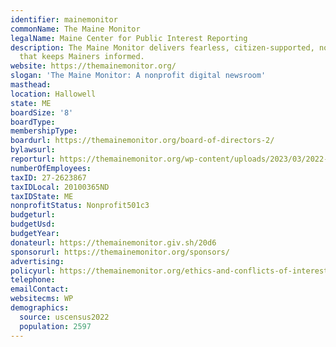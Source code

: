 ```yaml
---
identifier: mainemonitor
commonName: The Maine Monitor
legalName: Maine Center for Public Interest Reporting
description: The Maine Monitor delivers fearless, citizen-supported, nonpartisan journalism
  that keeps Mainers informed.
website: https://themainemonitor.org/
slogan: 'The Maine Monitor: A nonprofit digital newsroom'
masthead:
location: Hallowell
state: ME
boardSize: '8'
boardType:
membershipType:
boardurl: https://themainemonitor.org/board-of-directors-2/
bylawsurl:
reporturl: https://themainemonitor.org/wp-content/uploads/2023/03/2022-Maine-Monitor-MCPIR-Impact-Report.pdf
numberOfEmployees:
taxID: 27-2623867
taxIDLocal: 20100365ND
taxIDState: ME
nonprofitStatus: Nonprofit501c3
budgeturl:
budgetUsd:
budgetYear:
donateurl: https://themainemonitor.giv.sh/20d6
sponsorurl: https://themainemonitor.org/sponsors/
advertising:
policyurl: https://themainemonitor.org/ethics-and-conflicts-of-interest-policies/
telephone:
emailContact:
websitecms: WP
demographics:
  source: uscensus2022
  population: 2597
---
```



